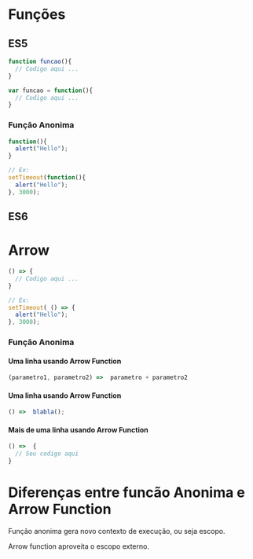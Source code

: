 # Funções

## ES5
```javascript
function funcao(){
  // Codigo aqui ...
}
```

```javascript
var funcao = function(){
  // Codigo aqui ...
}
```

### Função Anonima
```javascript
function(){
  alert("Hello");
}

// Ex:
setTimeout(function(){
  alert("Hello");
}, 3000);
```

## ES6

# Arrow  
```javascript
() => {
  // Codigo aqui ...
}

// Ex:
setTimeout( () => {
  alert("Hello");
}, 3000);
```

### Função Anonima

#### Uma linha usando Arrow Function
```javascript
(parametro1, parametro2) =>  parametro + parametro2
```

#### Uma linha usando Arrow Function
```javascript
() =>  blabla();
```

#### Mais de uma linha usando Arrow Function
```javascript
() =>  {
  // Seu codigo aqui
}
```


# Diferenças entre funcão Anonima e Arrow Function

Função anonima gera novo contexto de execução, ou seja escopo.

Arrow function aproveita o escopo externo.
